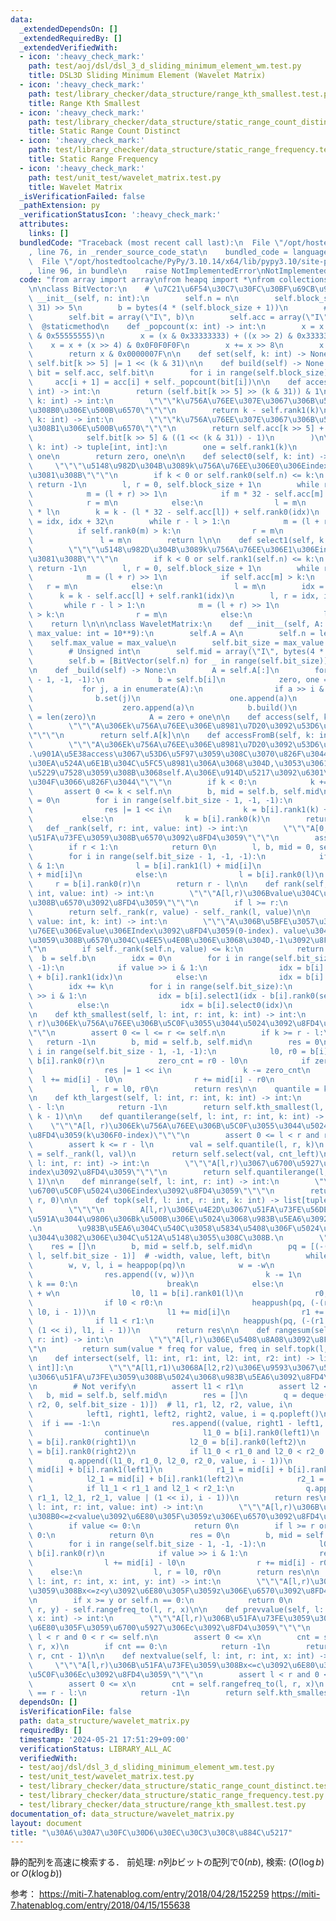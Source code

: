 ```yaml
---
data:
  _extendedDependsOn: []
  _extendedRequiredBy: []
  _extendedVerifiedWith:
  - icon: ':heavy_check_mark:'
    path: test/aoj/dsl/dsl_3_d_sliding_minimum_element_wm.test.py
    title: DSL3D Sliding Minimum Element (Wavelet Matrix)
  - icon: ':heavy_check_mark:'
    path: test/library_checker/data_structure/range_kth_smallest.test.py
    title: Range Kth Smallest
  - icon: ':heavy_check_mark:'
    path: test/library_checker/data_structure/static_range_count_distinct.test.py
    title: Static Range Count Distinct
  - icon: ':heavy_check_mark:'
    path: test/library_checker/data_structure/static_range_frequency.test.py
    title: Static Range Frequency
  - icon: ':heavy_check_mark:'
    path: test/unit_test/wavelet_matrix.test.py
    title: Wavelet Matrix
  _isVerificationFailed: false
  _pathExtension: py
  _verificationStatusIcon: ':heavy_check_mark:'
  attributes:
    links: []
  bundledCode: "Traceback (most recent call last):\n  File \"/opt/hostedtoolcache/PyPy/3.10.14/x64/lib/pypy3.10/site-packages/onlinejudge_verify/documentation/build.py\"\
    , line 76, in _render_source_code_stat\n    bundled_code = language.bundle(\n\
    \  File \"/opt/hostedtoolcache/PyPy/3.10.14/x64/lib/pypy3.10/site-packages/onlinejudge_verify/languages/python.py\"\
    , line 96, in bundle\n    raise NotImplementedError\nNotImplementedError\n"
  code: "from array import array\nfrom heapq import *\nfrom collections import deque\n\
    \n\nclass BitVector:\n    # \u7C21\u6F54\u30C7\u30FC\u30BF\u69CB\u9020\n    def\
    \ __init__(self, n: int):\n        self.n = n\n        self.block_size = (n +\
    \ 31) >> 5\n        b = bytes(4 * (self.block_size + 1))\n        # Unsigned int\n\
    \        self.bit = array(\"I\", b)\n        self.acc = array(\"I\", b)\n\n  \
    \  @staticmethod\n    def _popcount(x: int) -> int:\n        x = x - ((x >> 1)\
    \ & 0x55555555)\n        x = (x & 0x33333333) + ((x >> 2) & 0x33333333)\n    \
    \    x = x + (x >> 4) & 0x0F0F0F0F\n        x += x >> 8\n        x += x >> 16\n\
    \        return x & 0x0000007F\n\n    def set(self, k: int) -> None:\n       \
    \ self.bit[k >> 5] |= 1 << (k & 31)\n\n    def build(self) -> None:\n        acc,\
    \ bit = self.acc, self.bit\n        for i in range(self.block_size):\n       \
    \     acc[i + 1] = acc[i] + self._popcount(bit[i])\n\n    def access(self, k:\
    \ int) -> int:\n        return (self.bit[k >> 5] >> (k & 31)) & 1\n\n    def rank0(self,\
    \ k: int) -> int:\n        \"\"\"k\u756A\u76EE\u307E\u3067\u306B\u51FA\u73FE\u3059\
    \u308B0\u306E\u500B\u6570\"\"\"\n        return k - self.rank1(k)\n\n    def rank1(self,\
    \ k: int) -> int:\n        \"\"\"k\u756A\u76EE\u307E\u3067\u306B\u51FA\u73FE\u3059\
    \u308B1\u306E\u500B\u6570\"\"\"\n        return self.acc[k >> 5] + self._popcount(\n\
    \            self.bit[k >> 5] & ((1 << (k & 31)) - 1)\n        )\n\n    def rank01(self,\
    \ k: int) -> tuple[int, int]:\n        one = self.rank1(k)\n        zero = k -\
    \ one\n        return zero, one\n\n    def select0(self, k: int) -> int:\n   \
    \     \"\"\"\u5148\u982D\u304B\u3089k\u756A\u76EE\u306E0\u306Eindex\u3092\u6C42\
    \u3081\u308B\"\"\"\n        if k < 0 or self.rank0(self.n) <= k:\n           \
    \ return -1\n        l, r = 0, self.block_size + 1\n        while r - l > 1:\n\
    \            m = (l + r) >> 1\n            if m * 32 - self.acc[m] > k:\n    \
    \            r = m\n            else:\n                l = m\n        idx = 32\
    \ * l\n        k = k - (l * 32 - self.acc[l]) + self.rank0(idx)\n        l, r\
    \ = idx, idx + 32\n        while r - l > 1:\n            m = (l + r) >> 1\n  \
    \          if self.rank0(m) > k:\n                r = m\n            else:\n \
    \               l = m\n        return l\n\n    def select1(self, k: int) -> int:\n\
    \        \"\"\"\u5148\u982D\u304B\u3089k\u756A\u76EE\u306E1\u306Eindex\u3092\u6C42\
    \u3081\u308B\"\"\"\n        if k < 0 or self.rank1(self.n) <= k:\n           \
    \ return -1\n        l, r = 0, self.block_size + 1\n        while r - l > 1:\n\
    \            m = (l + r) >> 1\n            if self.acc[m] > k:\n             \
    \   r = m\n            else:\n                l = m\n        idx = 32 * l\n  \
    \      k = k - self.acc[l] + self.rank1(idx)\n        l, r = idx, idx + 32\n \
    \       while r - l > 1:\n            m = (l + r) >> 1\n            if self.rank1(m)\
    \ > k:\n                r = m\n            else:\n                l = m\n    \
    \    return l\n\n\nclass WaveletMatrix:\n    def __init__(self, A: list[int],\
    \ max_value: int = 10**9):\n        self.A = A\n        self.n = len(A)\n    \
    \    self.max_value = max_value\n        self.bit_size = max_value.bit_length()\n\
    \        # Unsigned int\n        self.mid = array(\"I\", bytes(4 * self.bit_size))\n\
    \        self.b = [BitVector(self.n) for _ in range(self.bit_size)]\n        self._build()\n\
    \n    def _build(self) -> None:\n        A = self.A[:]\n        for i in range(self.bit_size\
    \ - 1, -1, -1):\n            b = self.b[i]\n            zero, one = [], []\n \
    \           for j, a in enumerate(A):\n                if a >> i & 1:\n      \
    \              b.set(j)\n                    one.append(a)\n                else:\n\
    \                    zero.append(a)\n            b.build()\n            self.mid[i]\
    \ = len(zero)\n            A = zero + one\n\n    def access(self, k: int) -> int:\n\
    \        \"\"\"A\u306Ek\u756A\u76EE\u306E\u8981\u7D20\u3092\u53D6\u5F97\u3059\u308B\
    \"\"\"\n        return self.A[k]\n\n    def accessFromB(self, k: int) -> int:\n\
    \        \"\"\"A\u306Ek\u756A\u76EE\u306E\u8981\u7D20\u3092\u53D6\u5F97\u3059\u308B\
    .\u901A\u5E38access\u3067\u53D6\u5F97\u3059\u308C\u3070\u826F\u3044.\u30E1\u30E2\
    \u30EA\u524A\u6E1B\u304C\u5FC5\u8981\u306A\u3068\u304D,\u3053\u3061\u3089\u3092\
    \u5229\u7528\u3059\u308B\u3068self.A\u306E\u914D\u5217\u3092\u6301\u305F\u306A\
    \u304F\u3066\u826F\u3044\"\"\"\n        if k < 0:\n            k += self.n\n \
    \       assert 0 <= k < self.n\n        b, mid = self.b, self.mid\n        res\
    \ = 0\n        for i in range(self.bit_size - 1, -1, -1):\n            if b[i].access(k):\n\
    \                res |= 1 << i\n                k = b[i].rank1(k) + mid[i]\n \
    \           else:\n                k = b[i].rank0(k)\n        return res\n\n \
    \   def _rank(self, r: int, value: int) -> int:\n        \"\"\"A[0,r)\u306Bvalue\u304C\
    \u51FA\u73FE\u3059\u308B\u6570\u3092\u8FD4\u3059\"\"\"\n        assert r <= self.n\n\
    \        if r < 1:\n            return 0\n        l, b, mid = 0, self.b, self.mid\n\
    \        for i in range(self.bit_size - 1, -1, -1):\n            if value >> i\
    \ & 1:\n                l = b[i].rank1(l) + mid[i]\n                r = b[i].rank1(r)\
    \ + mid[i]\n            else:\n                l = b[i].rank0(l)\n           \
    \     r = b[i].rank0(r)\n        return r - l\n\n    def rank(self, l: int, r:\
    \ int, value: int) -> int:\n        \"\"\"A[l,r)\u306Bvalue\u304C\u51FA\u73FE\u3059\
    \u308B\u6570\u3092\u8FD4\u3059\"\"\"\n        if l >= r:\n            return 0\n\
    \        return self._rank(r, value) - self._rank(l, value)\n\n    def select(self,\
    \ value: int, k: int) -> int:\n        \"\"\"A\u306B\u5BFE\u3057\u3066,k\u756A\
    \u76EE\u306Evalue\u306EIndex\u3092\u8FD4\u3059(0-index). value\u304C\u51FA\u73FE\
    \u3059\u308B\u6570\u304C\u4EE5\u4E0B\u306E\u3068\u304D,-1\u3092\u8FD4\u3059\"\"\
    \"\n        if self._rank(self.n, value) <= k:\n            return -1\n      \
    \  b = self.b\n        idx = 0\n        for i in range(self.bit_size - 1, -1,\
    \ -1):\n            if value >> i & 1:\n                idx = b[i].rank0(self.n)\
    \ + b[i].rank1(idx)\n            else:\n                idx = b[i].rank0(idx)\n\
    \        idx += k\n        for i in range(self.bit_size):\n            if value\
    \ >> i & 1:\n                idx = b[i].select1(idx - b[i].rank0(self.n))\n  \
    \          else:\n                idx = b[i].select0(idx)\n        return idx\n\
    \n    def kth_smallest(self, l: int, r: int, k: int) -> int:\n        \"\"\"A[l,\
    \ r)\u306Ek\u756A\u76EE\u306B\u5C0F\u3055\u3044\u5024\u3092\u8FD4\u3059(0-index)\"\
    \"\"\n        assert 0 <= l <= r <= self.n\n        if k >= r - l:\n         \
    \   return -1\n        b, mid = self.b, self.mid\n        res = 0\n        for\
    \ i in range(self.bit_size - 1, -1, -1):\n            l0, r0 = b[i].rank0(l),\
    \ b[i].rank0(r)\n            zero_cnt = r0 - l0\n            if zero_cnt <= k:\n\
    \                res |= 1 << i\n                k -= zero_cnt\n              \
    \  l += mid[i] - l0\n                r += mid[i] - r0\n            else:\n   \
    \             l, r = l0, r0\n        return res\n\n    quantile = kth_smallest\n\
    \n    def kth_largest(self, l: int, r: int, k: int) -> int:\n        if k >= r\
    \ - l:\n            return -1\n        return self.kth_smallest(l, r, r - l -\
    \ k - 1)\n\n    def quantilerange(self, l: int, r: int, k: int) -> int:\n    \
    \    \"\"\"A[l, r)\u306Ek\u756A\u76EE\u306B\u5C0F\u3055\u3044\u5024\u306Eindex\u3092\
    \u8FD4\u3059(k\u306F0-index)\"\"\"\n        assert 0 <= l < r and r <= self.n\n\
    \        assert k <= r - l\n        val = self.quantile(l, r, k)\n        cnt_left\
    \ = self._rank(l, val)\n        return self.select(val, cnt_left)\n\n    def maxrange(self,\
    \ l: int, r: int) -> int:\n        \"\"\"A[l,r)\u3067\u6700\u5927\u5024\u306E\
    index\u3092\u8FD4\u3059\"\"\"\n        return self.quantilerange(l, r, r - l -\
    \ 1)\n\n    def minrange(self, l: int, r: int) -> int:\n        \"\"\"A[l,r)\u3067\
    \u6700\u5C0F\u5024\u306Eindex\u3092\u8FD4\u3059\"\"\"\n        return self.quantilerange(l,\
    \ r, 0)\n\n    def topk(self, l: int, r: int, k: int) -> list[tuple[int, int]]:\n\
    \        \"\"\"\n        A[l,r)\u306E\u4E2D\u3067\u51FA\u73FE\u56DE\u6570\u304C\
    \u591A\u3044\u9806\u306Bk\u500B\u306E\u5024\u3068\u983B\u5EA6\u3092\u8FD4\u3059\
    .\n        \u983B\u5EA6\u304C\u540C\u3058\u5834\u5408\u306F\u5024\u304C\u5C0F\u3055\
    \u3044\u3082\u306E\u304C\u512A\u5148\u3055\u308C\u308B.\n        \"\"\"\n    \
    \    res = []\n        b, mid = self.b, self.mid\n        pq = [(-(r - l), 0,\
    \ l, self.bit_size - 1)]  # -width, value, left, bit\n        while pq:\n    \
    \        w, v, l, i = heappop(pq)\n            w = -w\n            if i == -1:\n\
    \                res.append((v, w))\n                k -= 1\n                if\
    \ k == 0:\n                    break\n            else:\n                r = l\
    \ + w\n                l0, l1 = b[i].rank01(l)\n                r0, r1 = b[i].rank01(r)\n\
    \                if l0 < r0:\n                    heappush(pq, (-(r0 - l0), v,\
    \ l0, i - 1))\n                l1 += mid[i]\n                r1 += mid[i]\n  \
    \              if l1 < r1:\n                    heappush(pq, (-(r1 - l1), v |\
    \ (1 << i), l1, i - 1))\n        return res\n\n    def rangesum(self, l: int,\
    \ r: int) -> int:\n        \"\"\"A[l,r)\u306E\u5408\u8A08\u3092\u8FD4\u3059\"\"\
    \"\n        return sum(value * freq for value, freq in self.topk(l, r, r - l))\n\
    \n    def intersect(self, l1: int, r1: int, l2: int, r2: int) -> list[tuple[int,\
    \ int]]:\n        \"\"\"A[l1,r1)\u3068A[l2,r2)\u306E\u9593\u3067\u5171\u901A\u3057\
    \u3066\u51FA\u73FE\u3059\u308B\u5024\u3068\u983B\u5EA6\u3092\u8FD4\u3059\"\"\"\
    \n        # Not verify\n        assert l1 < r1\n        assert l2 < r2\n     \
    \   b, mid = self.b, self.mid\n        res = []\n        q = deque([(l1, r1, l2,\
    \ r2, 0, self.bit_size - 1)])  # l1, r1, l2, r2, value, i\n        while q:\n\
    \            left1, right1, left2, right2, value, i = q.popleft()\n          \
    \  if i == -1:\n                res.append((value, right1 - left1, right2 - left2))\n\
    \                continue\n            l1_0 = b[i].rank0(left1)\n            r1_0\
    \ = b[i].rank0(right1)\n            l2_0 = b[i].rank0(left2)\n            r2_0\
    \ = b[i].rank0(right2)\n            if l1_0 < r1_0 and l2_0 < r2_0:\n        \
    \        q.append((l1_0, r1_0, l2_0, r2_0, value, i - 1))\n            l1_1 =\
    \ mid[i] + b[i].rank1(left1)\n            r1_1 = mid[i] + b[i].rank1(right1)\n\
    \            l2_1 = mid[i] + b[i].rank1(left2)\n            r2_1 = mid[i] + b[i].rank1(right2)\n\
    \            if l1_1 < r1_1 and l2_1 < r2_1:\n                q.append((l1_1,\
    \ r1_1, l2_1, r2_1, value | (1 << i), i - 1))\n        return res\n\n    def rangefreq_to(self,\
    \ l: int, r: int, value: int) -> int:\n        \"\"\"A[l,r)\u306B\u51FA\u73FE\u3059\
    \u308B0<=z<value\u3092\u6E80\u305F\u3059z\u306E\u6570\u3092\u8FD4\u3059\"\"\"\n\
    \        if value <= 0:\n            return 0\n        if l >= r or self.n ==\
    \ 0:\n            return 0\n        res = 0\n        b, mid = self.b, self.mid\n\
    \        for i in range(self.bit_size - 1, -1, -1):\n            l0, r0 = b[i].rank0(l),\
    \ b[i].rank0(r)\n            if value >> i & 1:\n                res += r0 - l0\n\
    \                l += mid[i] - l0\n                r += mid[i] - r0\n        \
    \    else:\n                l, r = l0, r0\n        return res\n\n    def rangefreq(self,\
    \ l: int, r: int, x: int, y: int) -> int:\n        \"\"\"A[l,r)\u306B\u51FA\u73FE\
    \u3059\u308Bx<=z<y\u3092\u6E80\u305F\u3059z\u306E\u6570\u3092\u8FD4\u3059\"\"\"\
    \n        if x >= y or self.n == 0:\n            return 0\n        return self.rangefreq_to(l,\
    \ r, y) - self.rangefreq_to(l, r, x)\n\n    def prevvalue(self, l: int, r: int,\
    \ x: int) -> int:\n        \"\"\"A[l,r)\u306B\u51FA\u73FE\u3059\u308Bc<x\u3092\
    \u6E80\u305F\u3059\u6700\u5927\u306Ec\u3092\u8FD4\u3059\"\"\"\n        assert\
    \ l < r and 0 < r <= self.n\n        assert 0 <= x\n        cnt = self.rangefreq_to(l,\
    \ r, x)\n        if cnt == 0:\n            return -1\n        return self.kth_smallest(l,\
    \ r, cnt - 1)\n\n    def nextvalue(self, l: int, r: int, x: int) -> int:\n   \
    \     \"\"\"A[l,r)\u306B\u51FA\u73FE\u3059\u308Bx<=c\u3092\u6E80\u305F\u3059\u6700\
    \u5C0F\u306Ec\u3092\u8FD4\u3059\"\"\"\n        assert l < r and 0 < r <= self.n\n\
    \        assert 0 <= x\n        cnt = self.rangefreq_to(l, r, x)\n        if cnt\
    \ == r - l:\n            return -1\n        return self.kth_smallest(l, r, cnt)\n"
  dependsOn: []
  isVerificationFile: false
  path: data_structure/wavelet_matrix.py
  requiredBy: []
  timestamp: '2024-05-21 17:51:29+09:00'
  verificationStatus: LIBRARY_ALL_AC
  verifiedWith:
  - test/aoj/dsl/dsl_3_d_sliding_minimum_element_wm.test.py
  - test/unit_test/wavelet_matrix.test.py
  - test/library_checker/data_structure/static_range_count_distinct.test.py
  - test/library_checker/data_structure/static_range_frequency.test.py
  - test/library_checker/data_structure/range_kth_smallest.test.py
documentation_of: data_structure/wavelet_matrix.py
layout: document
title: "\u30A6\u30A7\u30FC\u30D6\u30EC\u30C3\u30C8\u884C\u5217"
---
```


静的配列を高速に検索する．
前処理: $n$列$b$ビットの配列で$0(nb)$, 検索: ($O(\log b)$ or $O(k\log b)$)


参考：
https://miti-7.hatenablog.com/entry/2018/04/28/152259
https://miti-7.hatenablog.com/entry/2018/04/15/155638
